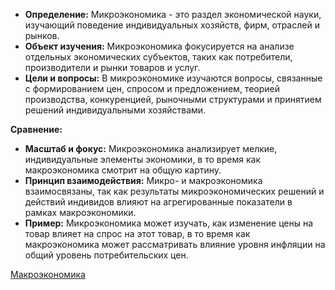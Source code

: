 - **Определение:** Микроэкономика - это раздел экономической науки, изучающий поведение индивидуальных хозяйств, фирм, отраслей и рынков.
- **Объект изучения:** Микроэкономика фокусируется на анализе отдельных экономических субъектов, таких как потребители, производители и рынки товаров и услуг.
- **Цели и вопросы:** В микроэкономике изучаются вопросы, связанные с формированием цен, спросом и предложением, теорией производства, конкуренцией, рыночными структурами и принятием решений индивидуальными хозяйствами.

**Сравнение:**

- **Масштаб и фокус:** Микроэкономика анализирует мелкие, индивидуальные элементы экономики, в то время как макроэкономика смотрит на общую картину.
- **Принцип взаимодействия:** Микро- и макроэкономика взаимосвязаны, так как результаты микроэкономических решений и действий индивидов влияют на агрегированные показатели в рамках макроэкономики.
- **Пример:** Микроэкономика может изучать, как изменение цены на товар влияет на спрос на этот товар, в то время как макроэкономика может рассматривать влияние уровня инфляции на общий уровень потребительских цен.

[Макроэкономика](📈Трейдинг/Макроэкономика.md)